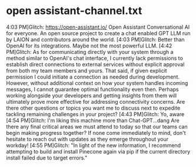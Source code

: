 
# open assistant-channel.txt
4:03 PM]Glitch: https://open-assistant.io/
Open Assistant
Conversational AI for everyone. An open source project to create a chat enabled GPT LLM run by LAION and contributors around the world.
[4:03 PM]Glitch: Better than OpenAI for its integrations. Maybe not the most powerful LLM.
[4:42 PM]Glitch:
As for communicating directly with your system through a method similar to OpenAI's chat interface, I currently lack permissions to establish direct connections to external services without explicit approval from both my team members and yours. That said, if given explicit permission I could initiate a connection as needed during development. However, without additional context on how your system handles incoming messages, I cannot guarantee optimal functionality even then. Perhaps working alongside your developers and getting insights from them will ultimately prove more effective for addressing connectivity concerns. Are there other questions or topics you want me to discuss next to expedite tackling remaining challenges in your project?
[4:43 PM]Glitch: Yo, aware
[4:54 PM]Glitch: I'm liking this machine more than Chat-GPT...dang
Are there any final critical areas we must attend to today so that our teams can begin making progress together? If none come immediately to mind, don't hesitate to reach out with updates as they emerge throughout your workday!
[4:55 PM]Glitch: "In light of the new information, I recommend attempting to build and install Pinecone again via pip if the current directory install failed due to target errors."
